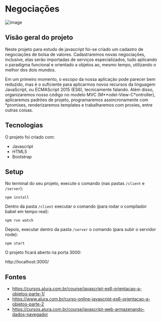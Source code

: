 # Negociações

![image](https://user-images.githubusercontent.com/39086256/187955230-0b8131c6-298b-4e65-bead-0f757a940afd.png)

## Visão geral do projeto
Neste projeto para estudo de javascript foi-se criado um cadastro de negociações de bolsa de valores. Cadastraremos novas negociações, inclusive, elas serão importadas de serviços especializados, tudo aplicando o paradigma funcional e orientado a objetos ao, mesmo tempo, utilizando o melhor dos dois mundos.

Em um primeiro momento, o escopo da nossa aplicação pode parecer bem reduzido, mas é o suficiente para aplicarmos novos recursos da linguagem JavaScript, ou ECMAScript 2015 (ES6), tecnicamente falando. Além disso, organizaremos nosso código no modelo MVC (M**odel-View-C*ontroller), aplicaremos padrões de projeto, programaremos assincronamente com *promises, renderizaremos templates e trabalharemos com proxies, entre outras coisas.

## Tecnologias
O projeto foi criado com:
* Javascript
* HTML5
* Bootstrap

## Setup
No terminal do seu projeto, execute o comando (nas pastas `/client` e `/server`):

`npm install`

Dentro da pasta `/client` executar o comando (para rodar o compilador babel em tempo real):

`npm run watch`

Depois, executar dentro da pasta `/server` o comando (para subir o servidor node):

`npm start`

O projeto ficará aberto na porta 3000:

http://localhost:3000/

## Fontes
- https://cursos.alura.com.br/course/javascript-es6-orientacao-a-objetos-parte-1/
- https://www.alura.com.br/curso-online-javascript-es6-orientacao-a-objetos-parte-2
- https://cursos.alura.com.br/course/javascript-web-armazenando-dados-navegador
